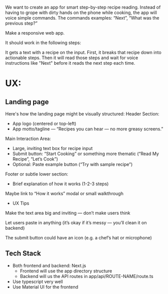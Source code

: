 We want to create an app for smart step-by-step recipe reading. Instead of having to grope with dirty hands on the phone while cooking, the app will voice simple commands. The commands examples: “Next”, “What was the previous step?”

Make a responsive web app.

It should work in the following steps:

It gets a text with a recipe on the input. First, it breaks that recipe down into actionable steps. Then it will read those steps and wait for voice instructions like "Next" before it reads the next step each time.

# UX:

## Landing page

Here's how the landing page might be visually structured:
Header Section:

-   App logo (centered or top-left)
-   App motto/tagline — “Recipes you can hear — no more greasy screens.”

Main Interaction Area:

-   Large, inviting text box for recipe input
-   Submit button: “Start Cooking” or something more thematic (“Read My Recipe”, “Let’s Cook”)
-   Optional: Paste example button (“Try with sample recipe”)

Footer or subtle lower section:

-   Brief explanation of how it works (1-2-3 steps)

Maybe link to “How it works” modal or small walkthrough

-   UX Tips

Make the text area big and inviting — don’t make users think

Let users paste in anything (it’s okay if it’s messy — you’ll clean it on backend)

The submit button could have an icon (e.g. a chef’s hat or microphone)

## Tech Stack

-   Both frontend and backend: Next.js
    -   Frontend will use the app directory structure
    -   Backend will us the API routes in app/api/ROUTE-NAME/route.ts
-   Use typescript very well
-   Use Material UI for the frontend
